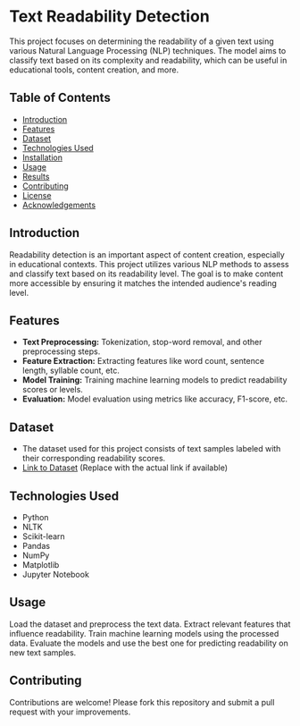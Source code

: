 # Text Readability Detection

This project focuses on determining the readability of a given text using various Natural Language Processing (NLP) techniques. The model aims to classify text based on its complexity and readability, which can be useful in educational tools, content creation, and more.

## Table of Contents

- [Introduction](#introduction)
- [Features](#features)
- [Dataset](#dataset)
- [Technologies Used](#technologies-used)
- [Installation](#installation)
- [Usage](#usage)
- [Results](#results)
- [Contributing](#contributing)
- [License](#license)
- [Acknowledgements](#acknowledgements)

## Introduction

Readability detection is an important aspect of content creation, especially in educational contexts. This project utilizes various NLP methods to assess and classify text based on its readability level. The goal is to make content more accessible by ensuring it matches the intended audience's reading level.

## Features

- **Text Preprocessing:** Tokenization, stop-word removal, and other preprocessing steps.
- **Feature Extraction:** Extracting features like word count, sentence length, syllable count, etc.
- **Model Training:** Training machine learning models to predict readability scores or levels.
- **Evaluation:** Model evaluation using metrics like accuracy, F1-score, etc.

## Dataset

- The dataset used for this project consists of text samples labeled with their corresponding readability scores.
- [Link to Dataset](#) (Replace with the actual link if available)

## Technologies Used

- Python
- NLTK
- Scikit-learn
- Pandas
- NumPy
- Matplotlib
- Jupyter Notebook
  
## Usage
Load the dataset and preprocess the text data.
Extract relevant features that influence readability.
Train machine learning models using the processed data.
Evaluate the models and use the best one for predicting readability on new text samples.

## Contributing
Contributions are welcome! Please fork this repository and submit a pull request with your improvements.

